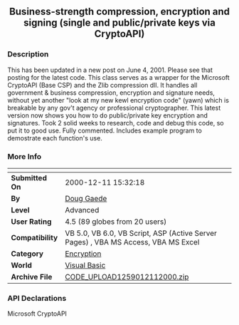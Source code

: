 ﻿<div align="center">

## Business\-strength compression, encryption and signing \(single and public/private keys via CryptoAPI\)


</div>

### Description

This has been updated in a new post on June 4, 2001. Please see that posting for the latest code. This class serves as a wrapper for the Microsoft CryptoAPI (Base CSP) and the Zlib compression dll. It handles all government & business compression, encryption and signature needs, without yet another "look at my new kewl encryption code" (yawn) which is breakable by any gov't agency or professional cryptographer. This latest version now shows you how to do public/private key encryption and signatures. Took 2 solid weeks to research, code and debug this code, so put it to good use. Fully commented. Includes example program to demostrate each function's use.
 
### More Info
 


<span>             |<span>
---                |---
**Submitted On**   |2000-12-11 15:32:18
**By**             |[Doug Gaede](https://github.com/Planet-Source-Code/PSCIndex/blob/master/ByAuthor/doug-gaede.md)
**Level**          |Advanced
**User Rating**    |4.5 (89 globes from 20 users)
**Compatibility**  |VB 5\.0, VB 6\.0, VB Script, ASP \(Active Server Pages\) , VBA MS Access, VBA MS Excel
**Category**       |[Encryption](https://github.com/Planet-Source-Code/PSCIndex/blob/master/ByCategory/encryption__1-48.md)
**World**          |[Visual Basic](https://github.com/Planet-Source-Code/PSCIndex/blob/master/ByWorld/visual-basic.md)
**Archive File**   |[CODE\_UPLOAD1259012112000\.zip](https://github.com/Planet-Source-Code/doug-gaede-business-strength-compression-encryption-and-signing-single-and-public-private-__1-13517/archive/master.zip)

### API Declarations

Microsoft CryptoAPI





